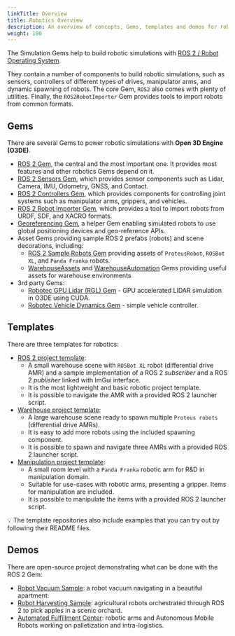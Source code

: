 ```yaml
---
linkTitle: Overview
title: Robotics Overview
description: An overview of concepts, Gems, templates and demos for robotics in Open 3D Engine (O3DE).
weight: 100
---
```


The Simulation Gems help to build robotic simulations with [ROS 2 / Robot Operating System](https://docs.ros.org/en/jazzy/index.html).

They contain a number of components to build robotic simulations, such as sensors, controllers of different types of drives, manipulator arms, and dynamic spawning of robots. The core Gem, `ROS2` also comes with plenty of utilities. Finally, the `ROS2RobotImporter` Gem provides tools to import robots from common formats.

## Gems

There are several Gems to power robotic simulations with **Open 3D Engine (O3DE)**.
- [ROS 2 Gem](/docs/user-guide/gems/reference/robotics/ros2), the central and the most important one. It provides most features and other robotics Gems depend on it.
- [ROS 2 Sensors Gem](/docs/user-guide/gems/reference/robotics/ros2sensors), which provides sensor components such as Lidar, Camera, IMU, Odometry, GNSS, and Contact.
- [ROS 2 Controllers Gem](/docs/user-guide/gems/reference/robotics/ros2controllers), which provides components for controlling joint systems such as manipulator arms, grippers, and vehicles.
- [ROS 2 Robot Importer Gem](/docs/user-guide/gems/reference/robotics/ros2robotimporter), which provides a tool to import robots from URDF, SDF, and XACRO formats.
- [Georeferencing Gem](georeference.md), a helper Gem enabling simulated robots to use global positioning devices and geo-reference APIs.
- Asset Gems providing sample ROS 2 prefabs (robots) and scene decorations, including:
  - [ROS 2 Sample Robots Gem](https://github.com/o3de/o3de-extras/tree/main/Gems/ROS2SampleRobots) providing assets of `ProteusRobot`, `ROSBot XL`, and `Panda Franka` robots.
  - [WarehouseAssets](https://github.com/o3de/o3de-extras/tree/main/Gems/WarehouseAssets) and [WarehouseAutomation](https://github.com/o3de/o3de-extras/tree/main/Gems/WarehouseAutomation) Gems providing useful assets for warehouse environments
- 3rd party Gems: 
  - [Robotec GPU Lidar (RGL) Gem](https://github.com/RobotecAI/o3de-rgl-gem) - GPU accelerated LIDAR simulation in O3DE using CUDA.
  - [Robotec Vehicle Dynamics Gem](https://github.com/RobotecAI/o3de-vehicle-dynamics-gem) - simple vehicle controller.

## Templates

There are three templates for robotics:
- [ROS 2 project template](https://github.com/o3de/o3de-extras/tree/main/Templates/Ros2ProjectTemplate):
  - A small warehouse scene with `ROSBot XL` robot (differential drive AMR) and a sample implementation of a ROS 2 _subscriber_ and a ROS 2 _publisher_ linked with ImGui interface.
  - It is the most lightweight and basic robotic project template.
  - It is possible to navigate the AMR with a provided ROS 2 launcher script.
- [Warehouse project template](https://github.com/o3de/o3de-extras/tree/main/Templates/Ros2FleetRobotTemplate):
  - A large warehouse scene ready to spawn multiple `Proteus robots` (differential drive AMRs).
  - It is easy to add more robots using the included spawning component.
  - It is possible to spawn and navigate three AMRs with a provided ROS 2 launcher script.
- [Manipulation project template](https://github.com/o3de/o3de-extras/tree/main/Templates/Ros2RoboticManipulationTemplate):
  - A small room level with a `Panda Franka` robotic arm for R&D in manipulation domain.
  - Suitable for use-cases with robotic arms, presenting a gripper. Items for manipulation are included.
  - It is possible to manipulate the items with a provided ROS 2 launcher script.

:bulb: The template repositories also include examples that you can try out by following their README files.

## Demos

There are open-source project demonstrating what can be done with the ROS 2 Gem:
- [Robot Vacuum Sample](https://github.com/o3de/RobotVacuumSample): a robot vacuum navigating in a beautiful apartment: 
- [Robot Harvesting Sample](https://github.com/o3de/ROSConDemo): agricultural robots orchestrated through ROS 2 to pick apples in a scenic orchard.
- [Automated Fulfillment Center](https://github.com/RobotecAI/ROSCon2023Demo): robotic arms and Autonomous Mobile Robots working on palletization and intra-logistics.
